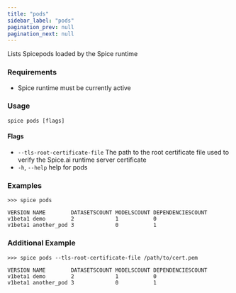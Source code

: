```yaml
---
title: "pods"
sidebar_label: "pods"
pagination_prev: null
pagination_next: null
---
```


Lists Spicepods loaded by the Spice runtime

### Requirements

- Spice runtime must be currently active

### Usage

```shell
spice pods [flags]
```

#### Flags

- `--tls-root-certificate-file` The path to the root certificate file used to verify the Spice.ai runtime server certificate
- `-h`, `--help` help for pods

### Examples

```shell
>>> spice pods

VERSION NAME        DATASETSCOUNT MODELSCOUNT DEPENDENCIESCOUNT
v1beta1 demo        2             1           0
v1beta1 another_pod 3             0           1
```

### Additional Example

```shell
>>> spice pods --tls-root-certificate-file /path/to/cert.pem

VERSION NAME        DATASETSCOUNT MODELSCOUNT DEPENDENCIESCOUNT
v1beta1 demo        2             1           0
v1beta1 another_pod 3             0           1
```
